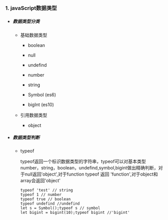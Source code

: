 ### 1. javaScript数据类型

- ##### 数据类型分类

  - 基础数据类型

    - boolean

    - null

    - undefind

    - number

    - string

    - Symbol (es6)

    - bigInt (es10)

  - 引用数据类型
    - object

- ##### 数据类型判断

  - typeof

    typeof返回一个标识数据类型的字符串，typeof可以对基本类型number，string，boolean，undefind,symbol,bigint做出精确判断，对于null返回'object',对于function typeof 返回 'function',对于object和array会返回'object'

    ```
    typeof 'test' // string
    typeof 1 // number
    typeof true // boolean
    typeof undefind //undefind
    let s = Symbol();typeof s // symbol
    let bigint = bigint(10);typeof bigint //'bigint'
    ```

    
